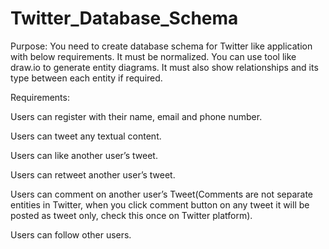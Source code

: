 # Twitter_Database_Schema

Purpose: You need to create database schema for Twitter like application with below requirements. It must be normalized. You can use tool like draw.io to generate entity diagrams. It must also show relationships and its type between each entity if required.

Requirements:

Users can register with their name, email and phone number.

Users can tweet any textual content.

Users can like another user’s tweet.

Users can retweet another user’s tweet.

Users can comment on another user’s Tweet(Comments are not separate entities in Twitter, when you click comment button on any tweet it will be posted as tweet only, check this once on Twitter platform).

Users can follow other users.
